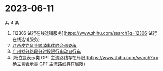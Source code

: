 # 2023-06-11

共 4 条

<!-- BEGIN ZHIHUSEARCH -->
<!-- 最后更新时间 Sun Jun 11 2023 06:05:05 GMT+0800 (China Standard Time) -->
1. [12306 试行在线选铺服务](https://www.zhihu.com/search?q=12306 试行在线选铺服务)
1. [江西成立鼠头鸭脖事件联合调查组](https://www.zhihu.com/search?q=江西成立鼠头鸭脖事件联合调查组)
1. [广州拟分路段分时段限行电动自行车](https://www.zhihu.com/search?q=广州拟分路段分时段限行电动自行车)
1. [杨立昆表示类 GPT 主流路线存在局限](https://www.zhihu.com/search?q=杨立昆表示类 GPT 主流路线存在局限)
<!-- END ZHIHUSEARCH -->
